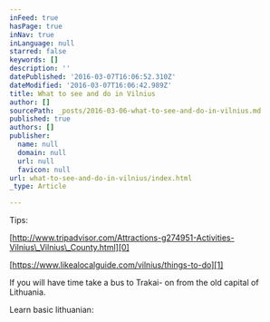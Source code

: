 ```yaml
---
inFeed: true
hasPage: true
inNav: true
inLanguage: null
starred: false
keywords: []
description: ''
datePublished: '2016-03-07T16:06:52.310Z'
dateModified: '2016-03-07T16:06:42.989Z'
title: What to see and do in Vilnius
author: []
sourcePath: _posts/2016-03-06-what-to-see-and-do-in-vilnius.md
published: true
authors: []
publisher:
  name: null
  domain: null
  url: null
  favicon: null
url: what-to-see-and-do-in-vilnius/index.html
_type: Article

---
```

Tips: 

[http://www.tripadvisor.com/Attractions-g274951-Activities-Vilnius\_Vilnius\_County.html][0]

[https://www.likealocalguide.com/vilnius/things-to-do][1]

If you will have time take a bus to Trakai- on from the old capital of Lithuania.

Learn basic lithuanian: 

[0]: http://www.tripadvisor.com/Attractions-g274951-Activities-Vilnius_Vilnius_County.html
[1]: https://www.likealocalguide.com/vilnius/things-to-do